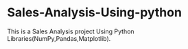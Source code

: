 # Sales-Analysis-Using-python
This is a Sales Analysis project Using Python Libraries(NumPy,Pandas,Matplotlib).
